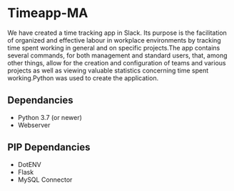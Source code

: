 # Timeapp-MA

We have created a time tracking app in Slack. Its purpose is the facilitation of organized and effective labour in workplace environments by tracking time spent working in general and on specific projects.The app contains several commands, for both management and standard users, that, among other things, allow for the creation and configuration of teams and various projects as well as viewing valuable statistics concerning time spent working.Python was used to create the application.

## Dependancies
* Python 3.7 (or newer)
* Webserver

## PIP Dependancies
* DotENV
* Flask
* MySQL Connector

